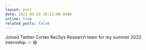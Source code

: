 ```yaml
---
layout: post
date: 2022-05-23 16:11:00-0400
inline: true
related_posts: false
---
```


Joined Twitter Cortex RecSys Research team for my summer 2022 internship. :sparkles: :smile:
